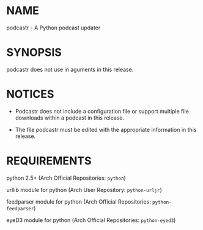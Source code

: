 # NAME

podcastr - A Python podcast updater

# SYNOPSIS 
  
  podcastr does not use in aguments in this release.

# NOTICES

+ Podcastr does not include a configuration file or support multiple file
  downloads within a podcast in this release.

+ The file podcastr must be edited with the appropriate information in this
  release.

# REQUIREMENTS 
	
python 2.5+ (Arch Official Repositories: `python`)

urllib module for python (Arch User Repository: `python-urljr`)

feedparser module for python (Arch Official Repositories: `python-feedparser`)

eyeD3 module for python (Arch Official Repositories: `python-eyed3`)
